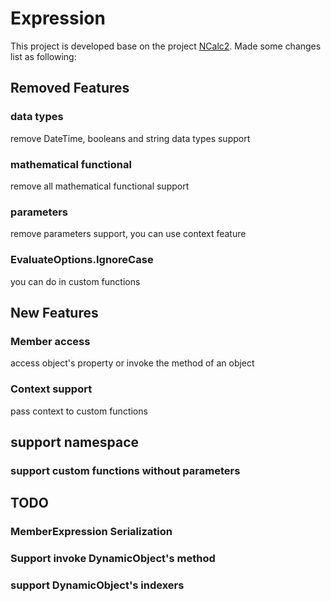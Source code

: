 # Expression

This project is developed base on the project [NCalc2](https://github.com/pitermarx/NCalc2). Made some changes list as following:

## Removed Features

### data types
remove  DateTime, booleans and string data types support

###  mathematical functional

remove all mathematical functional support

### parameters

remove parameters support, you can use context feature

### EvaluateOptions.IgnoreCase

you can do in custom functions

## New Features

### Member access

access object's property or invoke the method of an object

### Context support

pass context to custom functions

## support namespace

### support custom functions without parameters

## TODO

### MemberExpression Serialization

### Support invoke DynamicObject's method

### support DynamicObject's indexers



